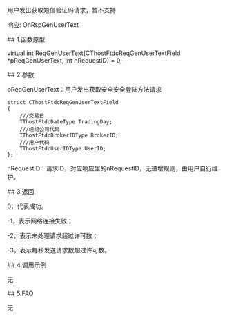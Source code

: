 <p>用户发出获取短信验证码请求，暂不支持</p>
<p>响应: OnRspGenUserText</p>
<span class="anchor" id="13f73d6e-711b-461e-8487-52b2726642ca"></span>
## 1.函数原型
<p>virtual int ReqGenUserText(CThostFtdcReqGenUserTextField *pReqGenUserText, int nRequestID) = 0;</p>
<span class="anchor" id="eae38722-edc4-4275-8791-d59639a5d33b"></span>
## 2.参数
<p>pReqGenUserText：用户发出获取安全安全登陆方法请求</p>
<pre><code>struct CThostFtdcReqGenUserTextField
{
    ///交易日
    TThostFtdcDateType TradingDay;
    ///经纪公司代码
    TThostFtdcBrokerIDType BrokerID;
    ///用户代码
    TThostFtdcUserIDType UserID;
};
</code></pre>
<p>nRequestID：请求ID，对应响应里的nRequestID，无递增规则，由用户自行维护。</p>
<span class="anchor" id="b7b711d6-4a0a-4fe0-8753-a702936c7962"></span>
## 3.返回
<p>0，代表成功。</p>
<p>-1，表示网络连接失败；</p>
<p>-2，表示未处理请求超过许可数；</p>
<p>-3，表示每秒发送请求数超过许可数。</p>
<span class="anchor" id="0278e418-ec71-401b-8091-4e88868e6fb4"></span>
## 4.调用示例
<p>无</p>
<span class="anchor" id="a4d9326a-11d8-4db8-a92a-fcdc01863e0a"></span>
## 5.FAQ
<p>无</p>
